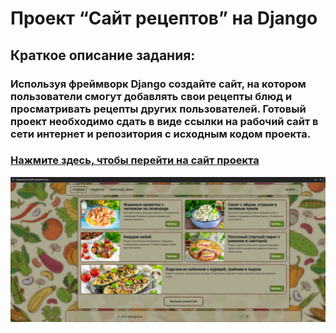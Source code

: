 # Проект “Сайт рецептов” на Django
## Краткое описание задания:
### Используя фреймворк Django создайте сайт, на котором пользователи смогут добавлять свои рецепты блюд и просматривать рецепты других пользователей. Готовый проект необходимо сдать в виде ссылки на рабочий сайт в сети интернет и репозитория с исходным кодом проекта.

### [Нажмите здесь, чтобы перейти на сайт проекта](https://recipesproject.pythonanywhere.com)
![img.png](img.png)

